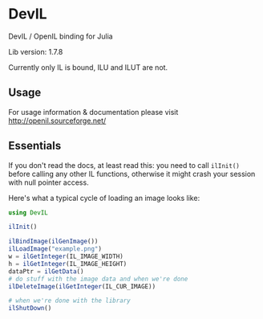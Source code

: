 # DevIL

DevIL / OpenIL binding for Julia

Lib version: 1.7.8

Currently only IL is bound, ILU and ILUT are not.

## Usage

For usage information & documentation please visit 
http://openil.sourceforge.net/

## Essentials

If you don't read the docs, at least read this: you need to call `ilInit()` before calling any other IL functions, otherwise it might crash your session with null pointer access.

Here's what a typical cycle of loading an image looks like:

```Julia
using DevIL

ilInit()

ilBindImage(ilGenImage())
ilLoadImage("example.png")
w = ilGetInteger(IL_IMAGE_WIDTH)
h = ilGetInteger(IL_IMAGE_HEIGHT)
dataPtr = ilGetData()
# do stuff with the image data and when we're done
ilDeleteImage(ilGetInteger(IL_CUR_IMAGE))

# when we're done with the library
ilShutDown()
```